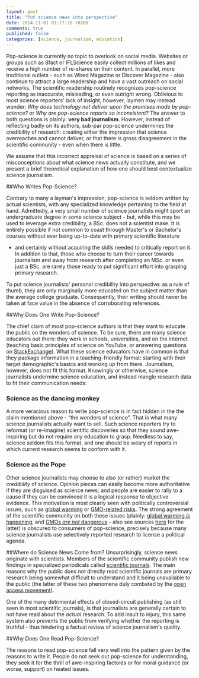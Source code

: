 ```yaml
---
layout: post
title: "Put science news into perspective"
date: 2014-11-01 01:17:20 +0200
comments: true
published: false
categories: [science, journalism, education]
---
```


Pop-science is currently no topic to overlook on social media.
Websites or groups such as 8fact or IFLScience easily collect millions of likes and receive a high number of re-shares on their content.
In parallel, more traditional outlets - such as Wired Magazine or Discover Magazine - also continue to attract a large readership and have a vast outreach on social networks.
The scientific readership routinely recognizes pop-science reporting as inaccurate, misleading, or even outright wrong.
Oblivious to most science reporters' lack of insight, however, laymen may instead wonder:
*Why does technology not deliver upon the promises made by pop-science?*
or *Why are pop-science reports so inconsistent?*
The answer to both questions is plainly: **very bad journalism**.
However, instead of reflecting badly on its authors, sub-par pop-science undermines the credibility of research: creating either the impression that science overreaches and cannot deliver, or that there is gross disagreement in the scientific community - even when there is little.

We assume that this incorrect appraisal of science is based on a series of misconceptions about what science news actually constitute, and we present a brief theoretical explanation of how one should best contextualize science journalism.

<!-- more -->

##Who Writes Pop-Science?

Contrary to many a layman's impression, pop-science is seldom written by actual scientists, with any specialized knowledge pertaining to the field at hand.
Admittedly, a very small number of science journalists might sport an undergraduate degree in some science subject - but, while this may be used to leverage extra credibility, a BSc. does not a scientist make.
It is entirely possible if not common to coast through Master's or Bachelor's courses without ever being up-to-date with primary scientific literature
- and certainly without acquiring the skills needed to critically report on it.
In addition to that, those who choose to turn their career towards journalism and away from research after completing an MSc. or even just a BSc. are rarely those ready to put significant effort into grasping primary research.

To put science journalists' personal credibility into perspective: as a rule of thumb, they are only marginally more educated on the subject matter than the average college graduate.
Consequently, their writing should never be taken at face value in the absence of corroborating references.

##Why Does One Write Pop-Science?

The chief claim of most pop-science authors is that they want to educate the public on the wonders of science.
To be sure, there are many science educators out there:
they work in schools, universities, and on the internet (teaching basic principles of science on YouTube, or answering questions on [StackExchange](http://en.wikipedia.org/wiki/Stack_Exchange)).
What these science educators have in common is that they package information in a teaching-friendly format: starting with their target demographic's basics and working up from there.
Journalism, however, does not fit this format.
Knowingly or otherwise, science journalists undermine science education, and instead mangle research data to fit their communication needs:

### Science as the dancing monkey
A more veracious reason to write pop-science is in fact hidden in the the claim mentioned above - “the wonders of science”.
That is what many science journalists actually want to sell.
Such science reporters try to reformat (or re-imagine) scientific discoveries so that they sound awe-inspiring but do not require any education to grasp.
Needless to say, science seldom fits this format, and one should be weary of reports in which current research seems to conform with it.

### Science as the Pope
Other science journalists may choose to also (or rather) market the *credibility* of science.
Opinion pieces can easily become more authoritative if they are disguised as science news; and people are easier to rally to a cause if they can be convinced it is a logical response to objective evidence.
This motivation is most clearly seen with politically controversial issues, such as [global warming](http://en.wikipedia.org/wiki/Global_warming_controversy) or [GMO-related risks](http://en.wikipedia.org/wiki/Genetically_modified_food_controversies).
The strong agreement of the scientific community on both these issues (plainly: [global warming *is* happening](http://en.wikipedia.org/wiki/Scientific_opinion_on_climate_change), and [GMOs *are not* dangerous](http://www.ncbi.nlm.nih.gov/pmc/articles/PMC2408621/) - also see sources [here](http://en.wikipedia.org/wiki/Genetically_modified_food_controversies) for the latter) is obscured to consumers of pop-science, precisely because many science journalists use selectively reported research to license a political agenda.

##Where do Science News Come from?
Unsurprisingly, science news originate with scientists.
Members of the scientific community publish new findings in specialized periodicals called [scientific journals](http://en.wikipedia.org/wiki/Scientific_journal).
The main reasons why the public does not directly read scientific journals are primary research being somewhat difficult to understand and it being unavailable to the public (the latter of these two phenomena duly combated by the [open access movement](http://whoneedsaccess.org/)).

One of the many detrimental effects of closed-circuit publishing (as still seen in most scientific journals), is that journalists are generally certain to not have read about the *actual* research.
To add insult to injury, this same system also prevents the public from verifying whether the reporting is truthful - thus hindering a factual review of science journalism's quality.



##Why Does One Read Pop-Science?

The reasons to read pop-science fall very well into the pattern given by the reasons to write it.
People do not seek out pop-science for understanding, they seek it for the thrill of awe-inspiring factoids or for moral guidance (or worse, support) on heated issues.
